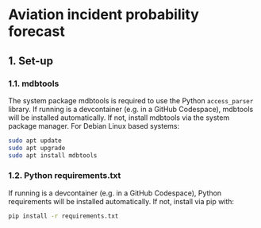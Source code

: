 # Aviation incident probability forecast

## 1. Set-up

### 1.1. mdbtools

The system package mdbtools is required to use the Python `access_parser` library. If running is a devcontainer (e.g. in a GitHub Codespace), mdbtools will be installed automatically. If not, install mdbtools via the system package manager. For Debian Linux based systems:

```bash
sudo apt update
sudo apt upgrade
sudo apt install mdbtools
```

### 1.2. Python requirements.txt

If running is a devcontainer (e.g. in a GitHub Codespace), Python requirements will be installed automatically. If not, install via pip with:

```bash
pip install -r requirements.txt
```